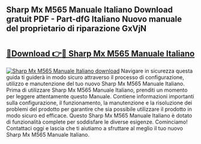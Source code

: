 ## Sharp Mx M565 Manuale Italiano Download gratuit PDF - Part-dfG Italiano Nuovo manuale del proprietario di riparazione GxVjN

# <h2><a href="http://dfesqu.blite.top/?on=Sharp+Mx+M565+Manuale+Italiano">🔗Download 👉🔴 Sharp Mx M565 Manuale Italiano</a></h2>

[![Sharp Mx M565 Manuale Italiano download](https://i.imgur.com/lujVjoI.png)](http://dfesqu.blite.top/?on=Sharp+Mx+M565+Manuale+Italiano)
Navigare in sicurezza questa guida ti guiderà in modo sicuro attraverso il processo di configurazione, utilizzo e manutenzione del tuo nuovo Sharp Mx M565 Manuale Italiano. Prima di utilizzare Sharp Mx M565 Manuale Italiano, prenditi un momento per leggere attentamente questo Manuale. Contiene informazioni importanti sulla configurazione, il funzionamento, la manutenzione e la risoluzione dei problemi del prodotto per garantire che sia possibile utilizzare il prodotto in modo sicuro ed efficace. Questo Sharp Mx M565 Manuale Italiano è dotato di funzionalità complete per soddisfare le diverse esigenze. Cominciamo! Contattaci oggi e lascia che ti aiutiamo a sfruttare al meglio il tuo nuovo Sharp Mx M565 Manuale Italiano.
